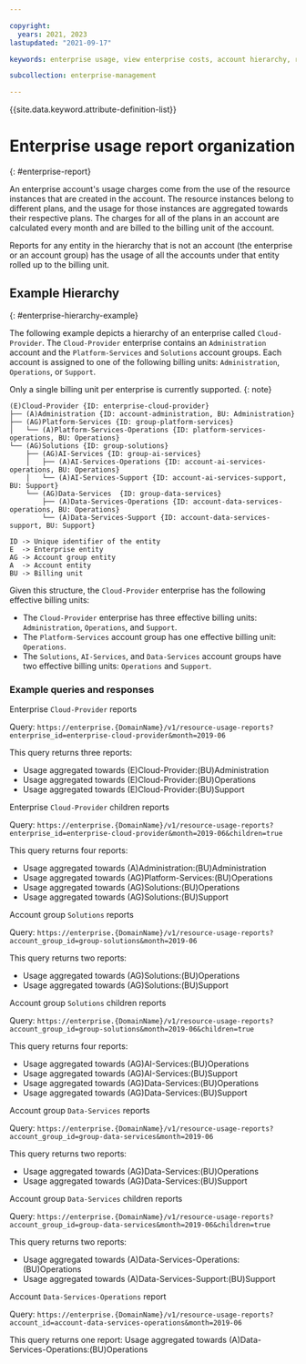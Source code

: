 ```yaml
---

copyright:
  years: 2021, 2023
lastupdated: "2021-09-17"

keywords: enterprise usage, view enterprise costs, account hierarchy, report organization, enterprise report organization

subcollection: enterprise-management

---
```


{{site.data.keyword.attribute-definition-list}}

# Enterprise usage report organization
{: #enterprise-report}

An enterprise account's usage charges come from the use of the resource instances that are created in the account. The resource instances belong to different plans, and the usage for those instances are aggregated towards their respective plans. The charges for all of the plans in an account are calculated every month and are billed to the billing unit of the account.

Reports for any entity in the hierarchy that is not an account (the enterprise or an account group) has the usage of all the accounts under that entity rolled up to the billing unit.


## Example Hierarchy
{: #enterprise-hierarchy-example}

The following example depicts a hierarchy of an enterprise called `Cloud-Provider`. The `Cloud-Provider` enterprise contains an `Administration` account and the `Platform-Services` and `Solutions` account groups. Each account is assigned to one of the following billing units: `Administration`, `Operations`, or `Support`.

Only a single billing unit per enterprise is currently supported.
{: note}

```
(E)Cloud-Provider {ID: enterprise-cloud-provider}
├── (A)Administration {ID: account-administration, BU: Administration}
├── (AG)Platform-Services {ID: group-platform-services}
│   └── (A)Platform-Services-Operations {ID: platform-services-operations, BU: Operations}
└── (AG)Solutions {ID: group-solutions}
    ├── (AG)AI-Services {ID: group-ai-services}
    │   ├── (A)AI-Services-Operations {ID: account-ai-services-operations, BU: Operations}
    │   └── (A)AI-Services-Support {ID: account-ai-services-support, BU: Support}
    └── (AG)Data-Services  {ID: group-data-services}
        ├── (A)Data-Services-Operations {ID: account-data-services-operations, BU: Operations}
        └── (A)Data-Services-Support {ID: account-data-services-support, BU: Support}

ID -> Unique identifier of the entity
E  -> Enterprise entity
AG -> Account group entity
A  -> Account entity
BU -> Billing unit
```

Given this structure, the `Cloud-Provider` enterprise has the following effective billing units:

* The `Cloud-Provider` enterprise has three effective billing units: `Administration`, `Operations`, and `Support`.
* The `Platform-Services` account group has one effective billing unit: `Operations`.
* The `Solutions`, `AI-Services`, and `Data-Services` account groups have two effective billing units: `Operations` and `Support`.

### Example queries and responses

Enterprise `Cloud-Provider` reports

Query: `https://enterprise.{DomainName}/v1/resource-usage-reports?enterprise_id=enterprise-cloud-provider&month=2019-06`

This query returns three reports:

* Usage aggregated towards (E)Cloud-Provider:(BU)Administration
* Usage aggregated towards (E)Cloud-Provider:(BU)Operations
* Usage aggregated towards (E)Cloud-Provider:(BU)Support

Enterprise `Cloud-Provider` children reports

Query: `https://enterprise.{DomainName}/v1/resource-usage-reports?enterprise_id=enterprise-cloud-provider&month=2019-06&children=true`

This query returns four reports:

* Usage aggregated towards (A)Administration:(BU)Administration
* Usage aggregated towards (AG)Platform-Services:(BU)Operations
* Usage aggregated towards (AG)Solutions:(BU)Operations
* Usage aggregated towards (AG)Solutions:(BU)Support

Account group `Solutions` reports

Query: `https://enterprise.{DomainName}/v1/resource-usage-reports?account_group_id=group-solutions&month=2019-06`

This query returns two reports:

* Usage aggregated towards (AG)Solutions:(BU)Operations
* Usage aggregated towards (AG)Solutions:(BU)Support

Account group `Solutions` children reports

Query: `https://enterprise.{DomainName}/v1/resource-usage-reports?account_group_id=group-solutions&month=2019-06&children=true`

This query returns four reports:

* Usage aggregated towards (AG)AI-Services:(BU)Operations
* Usage aggregated towards (AG)AI-Services:(BU)Support
* Usage aggregated towards (AG)Data-Services:(BU)Operations
* Usage aggregated towards (AG)Data-Services:(BU)Support

Account group `Data-Services` reports

Query: `https://enterprise.{DomainName}/v1/resource-usage-reports?account_group_id=group-data-services&month=2019-06`

This query returns two reports:

* Usage aggregated towards (AG)Data-Services:(BU)Operations
* Usage aggregated towards (AG)Data-Services:(BU)Support

Account group `Data-Services` children reports

Query: `https://enterprise.{DomainName}/v1/resource-usage-reports?account_group_id=group-data-services&month=2019-06&children=true`

This query returns two reports:

* Usage aggregated towards (A)Data-Services-Operations:(BU)Operations
* Usage aggregated towards (A)Data-Services-Support:(BU)Support

Account `Data-Services-Operations` report

Query: `https://enterprise.{DomainName}/v1/resource-usage-reports?account_id=account-data-services-operations&month=2019-06`

This query returns one report: Usage aggregated towards (A)Data-Services-Operations:(BU)Operations
